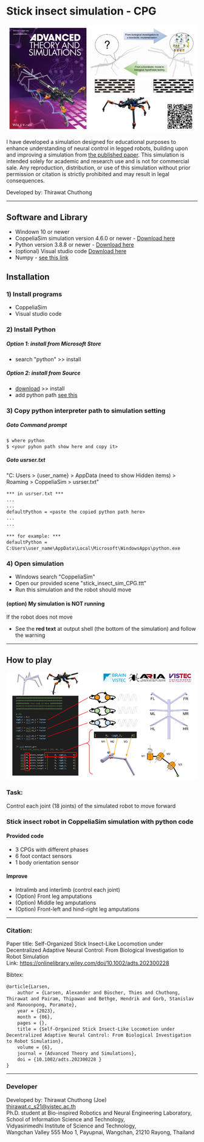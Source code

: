 # Stick insect simulation - CPG

![stick insect workshop1](https://github.com/VISTEC-IST-ROBOTICS-PUBLIC/stick-insect-simulation-CPG/blob/main/figure/self_organized_locomotion_poster.jpg)

I have developed a simulation designed for educational purposes to enhance understanding of neural control in legged robots, building upon and improving a simulation from [the published paper](https://onlinelibrary.wiley.com/doi/10.1002/adts.202300228).
This simulation is intended solely for academic and research use and is not for commercial sale.
Any reproduction, distribution, or use of this simulation without prior permission or citation is strictly prohibited and may result in legal consequences.

Developed by: Thirawat Chuthong
______

## Software and Library
- Windown 10 or newer
- CoppeliaSim simulation version 4.6.0 or newer - [Download here](https://www.coppeliarobotics.com/)
- Python version 3.8.8 or newer - [Download here](https://www.python.org/downloads/)
- (optional) Visual studio code [Download here](https://code.visualstudio.com/)
- Numpy - [see this link](https://numpy.org/install/)


## Installation
### 1) Install programs
- CoppeliaSim
- Visual studio code

### 2) Install Python
##### Option 1: install from __Microsoft Store__
- search "python" >> install
##### Option 2: install from __Source__
- [download](https://www.python.org/downloads/) >> install
- add python path [see this](https://realpython.com/add-python-to-path/)


### 3) Copy python interpreter path to simulation setting
##### Goto Command prompt
~~~
$ where python
$ <your pyhon path show here and copy it>
~~~
##### Goto usrser.txt
"C: Users > {user_name} > AppData (need to show Hidden items) > Roaming > CoppeliaSim > usrser.txt"

~~~
*** in usrser.txt ***
...
...
defaultPython = <paste the copied python path here>
...
...

*** for example: ***
defaultPython = C:Users\user_name\AppData\Local\Microsoft\WindowsApps\python.exe
~~~

### 4) Open simulation
- Windows search "CoppeliaSim"
- Open our provided scene "stick_insect_sim_CPG.ttt"
- Run this simulation and the robot should move

#### (option) My simulation is NOT running
If the robot does not move
- See the __red text__ at output shell (the bottom of the simulation) and follow the warning

_____

## How to play
![stick insect workshop](https://github.com/VISTEC-IST-ROBOTICS-PUBLIC/stick-insect-simulation-CPG/blob/main/figure/How_to_play_stick_insect_workshop.png)

### Task:
Control each joint (18 joints) of the simulated robot to move forward

### Stick insect robot in CoppeliaSim simulation with python code
#### Provided code
- 3 CPGs with different phases
- 6 foot contact sensors
- 1 body orientation sensor
#### Improve
- Intralimb and interlimb (control each joint)
- (Option) Front leg amputations
- (Option) Middle leg amputations
- (Option) Front-left and hind-right leg amputations







_______ 
### Citation:
Paper title: Self-Organized Stick Insect-Like Locomotion under Decentralized Adaptive Neural Control: From Biological Investigation to Robot Simulation <br>
Link: https://onlinelibrary.wiley.com/doi/10.1002/adts.202300228

Bibtex:
~~~
@article{Larsen,
    author = {Larsen, Alexander and Büscher, Thies and Chuthong, Thirawat and Pairam, Thipawan and Bethge, Hendrik and Gorb, Stanislav and Manoonpong, Poramate},
    year = {2023},
    month = {06},
    pages = {},
    title = {Self‐Organized Stick Insect‐Like Locomotion under Decentralized Adaptive Neural Control: From Biological Investigation to Robot Simulation},
    volume = {6},
    journal = {Advanced Theory and Simulations},
    doi = {10.1002/adts.202300228 }
}
~~~
____
### Developer
Developed by:
Thirawat Chuthong (Joe) <br>
thirawat.c_s21@vistec.ac.th <br>
Ph.D. student at Bio-inspired Robotics and Neural Engineering Laboratory, <br>
School of Information Science and Technology,<br>
Vidyasirimedhi Institute of Science and Technology, <br>
Wangchan Valley 555 Moo 1, Payupnai, Wangchan, 21210 Rayong, Thailand
